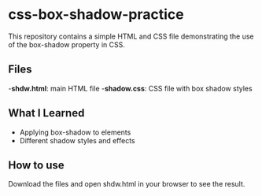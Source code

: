 # css-box-shadow-practice
This repository contains a simple HTML and CSS file demonstrating the use of the box-shadow property in CSS.

## Files 
-**shdw.html**: main HTML file
-**shadow.css**: CSS file with box shadow styles

## What I Learned
- Applying box-shadow to elements
- Different shadow styles and effects

## How to use
Download the files and open shdw.html in your browser to see the result.
